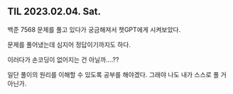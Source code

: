 ## TIL 2023.02.04. Sat.

백준 7568 문제를 풀고 있다가 궁금해져서 챗GPT에게 시켜보았다.

문제를 풀어냈는데 심지어 정답이기까지도 하다.

이러다가 손코딩이 없어지는 건 아닐까....??

일단 풀이의 원리를 이해할 수 있도록 공부를 해야겠다. 그래야 나도 내가 스스로 풀 거 아닌가. 
